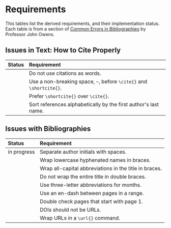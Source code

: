 # Requirements

This tables list the derived requirements, and their implementation status. Each
table is from a section of [Common Errors in
Bibliographies](https://www.ece.ucdavis.edu/~jowens/biberrors.html) by Professor
John Owens.

## Issues in Text: How to Cite Properly

| Status | Requirement |
|:---|:---|
| | Do not use citations as words. |
| | Use a non-breaking space, `~`, before `\cite{}` and `\shortcite{}`. |
| | Prefer `\shortcite{}` over `\cite{}`.
| | Sort references alphabetically by the first author's last name. |

## Issues with Bibliographies

| Status | Requirement |
|:---|:---|
| in progress | Separate author initials with spaces. |
| | Wrap lowercase hyphenated names in braces. |
| | Wrap all-capital abbreviations in the title in braces. |
| | Do not wrap the entire title in double braces. |
| | Use three-letter abbreviations for months. |
| | Use an en-dash between pages in a range. |
| | Double check pages that start with page 1. |
| | DOIs should not be URLs. |
| | Wrap URLs in a `\url{}` command. |
